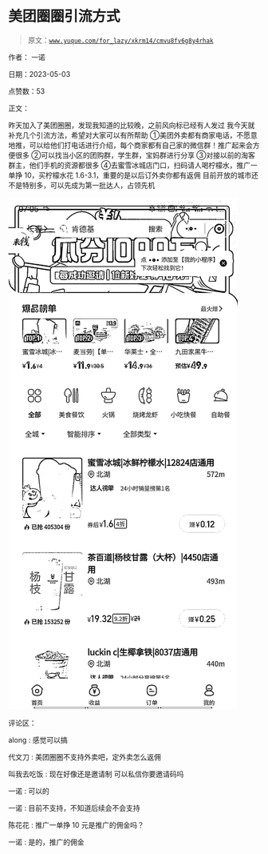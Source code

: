 # 美团圈圈引流方式

> 原文：[`www.yuque.com/for_lazy/xkrm14/cmvu8fv6g8y4rhak`](https://www.yuque.com/for_lazy/xkrm14/cmvu8fv6g8y4rhak)

作者： 一诺

日期：2023-05-03

点赞数：53

正文：

昨天加入了美团圈圈，发现我知道的比较晚，之前风向标已经有人发过 我今天就补充几个引流方法，希望对大家可以有所帮助 ①美团外卖都有商家电话，不愿意地推，可以给他们打电话进行介绍，每个商家都有自己家的微信群！推广起来会方便很多 ②可以找当小区的团购群，学生群，宝妈群进行分享 ③对接以前的淘客群主，他们手机的资源都很多 ④去蜜雪冰城店门口，扫码请人喝柠檬水，推广一单挣 10，买柠檬水花 1.6-3.1，重要的是以后订外卖你都有返佣 目前开放的城市还不是特别多，可以先成为第一批达人，占领先机

![](img/a7e65aee7a732b67107ec2eaa345fd31.png)  

评论区：

along : 感觉可以搞

代文刀 : 美团圈圈不支持外卖吧，定外卖怎么返佣

叫我去吃饭 : 现在好像还是邀请制 可以私信你要邀请码吗

一诺 : 可以的

一诺 : 目前不支持，不知道后续会不会支持

陈花花 : 推广一单挣 10 元是推广的佣金吗？

一诺 : 是的，推广的佣金




